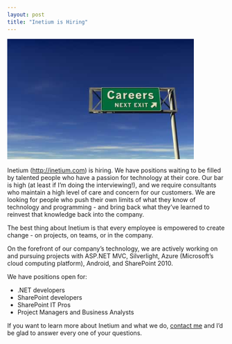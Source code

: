 ```yaml
---
layout: post
title: "Inetium is Hiring"
---
```



<p><img src="/hodsmedia/1120679736_1.jpg" alt=""/></p>












  
<p>Inetium (<a href="http://inetium.com" target="_blank">http://inetium.com</a>) is hiring. We have positions waiting to be filled by talented people who have a passion for technology at their core. Our bar is high (at least if I&#8217;m doing the interviewing!), and we require consultants who maintain a high level of care and concern for our customers. We are looking for people who push their own limits of what they know of technology and programming - and bring back what they&#8217;ve learned to reinvest that knowledge back into the company.</p>












  
<p>The best thing about Inetium is that every employee is empowered to create change - on projects, on teams, or in the company.</p>












  
<p>On the forefront of our company&#8217;s technology, we are actively working on and pursuing projects with ASP.NET MVC, Silverlight, Azure (Microsoft&#8217;s cloud computing platform), Android, and SharePoint 2010.</p>












  
<p>We have positions open for:</p>












  
<ul>
<li>.NET developers</li> 
<li>SharePoint developers</li> 
<li>SharePoint IT Pros</li> 
<li>Project Managers and Business Analysts</li> </ul>
<p>If you want to learn more about Inetium and what we do, <a href="http://hodnick.com/ask" target="_blank">contact me</a> and I&#8217;d be glad to answer every one of your questions.</p>












